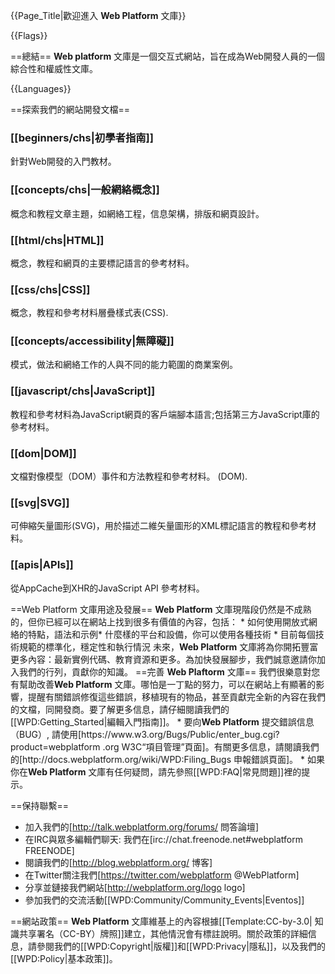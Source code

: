 {{Page_Title|歡迎進入 <b>Web Platform</b> 文庫}}

{{Flags}}

==總結==
<b>Web platform</b> 文庫是一個交互式網站，旨在成為Web開發人員的一個綜合性和權威性文庫。

{{Languages​​}}

==探索我們的網站開發文檔==
<div class="topic-container">
  <div class="long-topic">
      <div class="image icon-beginners"></div>
        <div class="inner">
    <h3>[[beginners/chs|初學者指南]]</h3>
        <p>針對Web開發的入門教材。 </p>
    </div>
    </div>
    <div class="long-topic">
      <div class="image icon-concept"></div>
        <div class="inner">
    <h3>[[concepts/chs|一般網絡概念]]</h3>
        <p>概念和教程文章主題，如網絡工程，信息架構，排版和網頁設計。 </p>
    </div>
    </div>
   <div class="long-topic">
      <div class="image icon-html"></div>
        <div class="inner">
    <h3>[[html/chs|HTML]]</h3>
        <p>概念，教程和網頁的主要標記語言的參考材料。 </p>
    </div>
    </div>
    <div class="long-topic">
      <div class="image icon-css"></div>
        <div class="inner">
    <h3>[[css/chs|CSS]]</h3>
        <p>概念，教程和參考材料層疊樣式表(<abbr>CSS</abbr>).</p>
    </div>
    </div>
    <div class="long-topic">
      <div class="image icon-accessibility"></div>
        <div class="inner">
    <h3>[[concepts/accessibility|無障礙]]</h3>
        <p>模式，做法和網絡工作的人與不同的能力範圍的商業案例。 </p>
    </div>
    </div>
    <div class="long-topic">
      <div class="image icon-js"></div>
        <div class="inner">
    <h3>[[javascript/chs|JavaScript]]</h3>
        <p>教程和參考材料為JavaScript網頁的客戶端腳本語言;包括第三方JavaScript庫的參考材料。 </p>
    </div>
    </div>
    <div class="long-topic">
      <div class="image icon-dom"></div>
        <div class="inner">
    <h3>[[dom|DOM]]</h3>
        <p>文檔對像模型（DOM）事件和方法教程和參考材料。 (<abbr>DOM</abbr>).</p>
    </div>
    </div>
  <div class="long-topic">
      <div class="image icon-svg"></div>
        <div class="inner">
    <h3>[[svg|SVG]]</h3>
        <p>可伸縮矢量圖形(<abbr>SVG</abbr>)，用於描述二維矢量圖形的<abbr>XML</abbr>標記語言的教程和參考材料。 </p>
    </div>
    </div>
  <div class="long-topic">
      <div class="image icon-api"></div>
        <div class="inner">
    <h3>[[apis|APIs]]</h3>
        <p>從AppCache到XHR的JavaScript <abbr>API</abbr> 參考材料。 </p>
    </div>
    </div></div><div class="clearfixboth"></div>
==Web Platform 文庫用途及發展==
<b>Web Platform</b> 文庫現階段仍然是不成熟的，但你已經​​可以在網站上找到很多有價值的內容，包括：
* 如何使用開放式網絡的特點，語法和示例* 什麼樣的平台和設備，你可以使用各種技術
* 目前每個技術規範的標準化，穩定性和執行情況
未來，<b>Web Platform</b> 文庫將為你開拓豐富更多內容：最新實例代碼、教育資源和更多。為加快發展腳步，我們誠意邀請你加入我們的行列，貢獻你的知識。
==完善 <b>Web Plaftorm</b> 文庫==
我們很樂意對您有幫助改善<b>Web Platform</b> 文庫。哪怕是一丁點的努力，可以在網站上有顯著的影響，提醒有關錯誤修復這些錯誤，移植現有的物品，甚至貢獻完全新的內容在我們的文檔，同開發商。要了解更多信息，請仔細閱讀我們的[[WPD:Getting_Started|編輯入門指南]]。
* 要向<b>Web Platform</b> 提交錯誤信息（<abbr>BUG</​​abbr>）, 請使用[https://www.w3.org/Bugs/Public/enter_bug.cgi?product=webplatform .org W3C“項目管理”頁面]。有關更多信息，請閱讀我們的[http://docs.webplatform.org/wiki/WPD:Filing_Bugs 申報錯誤頁面]。
* 如果你在​​<b>Web Platform</b> 文庫有任何疑問，請先參照[[WPD:FAQ|常見問題]]裡的提示。

==保持聯繫==

* 加入我們的[http://talk.webplatform.org/forums/ 問答論壇]
* 在<abbr>IRC</abbr>與眾多編輯們聊天: 我們在[irc://chat.freenode.net#webplatform FREENODE]
* 閱讀我們的[http://blog.webplatform.org/ 博客]
* 在Twitter關注我們[https://twitter.com/webplatform @WebPlatform]
* 分享並鏈接我們網站[http://webplatform.org/logo logo]
* 參加我們的交流活動[[WPD:Community/Community_Events|Eventos]]

==網站政策==
<b>Web Platform</b> 文庫維基上的內容根據[[Template:CC-by-3.0| 知識共享署名（CC-BY）牌照]]建立，其他情況會有標註說明。關於政策的詳細信息，請參閱我們的[[WPD:Copyright|版權]]和[[WPD:Privacy|隱私]]，以及我們的[[WPD:Policy|基本政策]]。